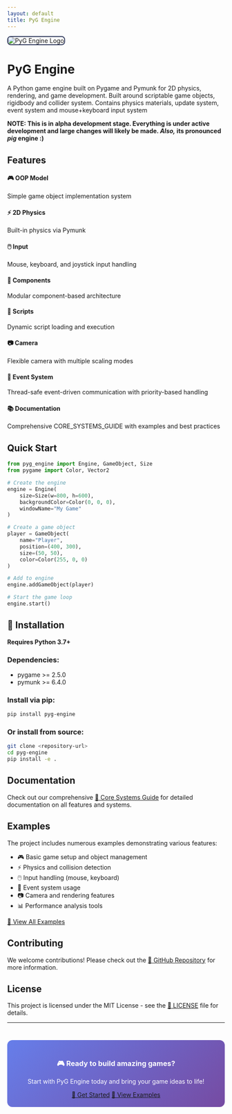 ```yaml
---
layout: default
title: PyG Engine
---
```


<div class="hero-logo">
  <img src="{{ site.baseurl }}/images/1_lower-res.png" alt="PyG Engine Logo" style="max-width: 200px; height: auto; border-radius: 8px; border: 2px solid #30395C;">
</div>

# PyG Engine

A Python game engine built on Pygame and Pymunk for 2D physics, rendering, and game development. Built around scriptable game objects, rigidbody and collider system. Contains physics materials, update system, event system and mouse+keyboard input system

<div class="callout warning">
  <b>NOTE: This is in alpha development stage. Everything is under active development and large changes will likely be made.
  <i>Also,</i> its pronounced <i>pig </i>engine :)</b>
</div>

## Features

<div class="features-grid">
  <div class="feature-card">
    <h4>🎮 OOP Model</h4>
    <p>Simple game object implementation system</p>
  </div>
  
  <div class="feature-card">
    <h4>⚡ 2D Physics</h4>
    <p>Built-in physics via Pymunk</p>
  </div>
  
  <div class="feature-card">
    <h4>🖱️ Input</h4>
    <p>Mouse, keyboard, and joystick input handling</p>
  </div>
  
  <div class="feature-card">
    <h4>🧩 Components</h4>
    <p>Modular component-based architecture</p>
  </div>
  
  <div class="feature-card">
    <h4>📜 Scripts</h4>
    <p>Dynamic script loading and execution</p>
  </div>
  
  <div class="feature-card">
    <h4>📷 Camera</h4>
    <p>Flexible camera with multiple scaling modes</p>
  </div>
  
  <div class="feature-card">
    <h4>📡 Event System</h4>
    <p>Thread-safe event-driven communication with priority-based handling</p>
  </div>
  
  <div class="feature-card">
    <h4>📚 Documentation</h4>
    <p>Comprehensive CORE_SYSTEMS_GUIDE with examples and best practices</p>
  </div>
</div>

## Quick Start

```python
from pyg_engine import Engine, GameObject, Size
from pygame import Color, Vector2

# Create the engine
engine = Engine(
    size=Size(w=800, h=600),
    backgroundColor=Color(0, 0, 0),
    windowName="My Game"
)

# Create a game object
player = GameObject(
    name="Player",
    position=(400, 300),
    size=(50, 50),
    color=Color(255, 0, 0)
)

# Add to engine
engine.addGameObject(player)

# Start the game loop
engine.start()
```

## 🚀 Installation

**Requires Python 3.7+**

### Dependencies:
- pygame >= 2.5.0
- pymunk >= 6.4.0

### Install via pip:

```bash
pip install pyg-engine
```

### Or install from source:

```bash
git clone <repository-url>
cd pyg-engine
pip install -e .
```

## Documentation

<div class="callout info">
  Check out our comprehensive <a href="docs/CORE_SYSTEMS_GUIDE.html" class="btn">📖 Core Systems Guide</a> for detailed documentation on all features and systems.
</div>

## Examples

<div class="callout">
  The project includes numerous examples demonstrating various features:
  
  <ul>
    <li>🎮 Basic game setup and object management</li>
    <li>⚡ Physics and collision detection</li>
    <li>🖱️ Input handling (mouse, keyboard)</li>
    <li>📡 Event system usage</li>
    <li>📷 Camera and rendering features</li>
    <li>📊 Performance analysis tools</li>
  </ul>
  
  <a href="/examples/" class="btn btn-secondary">🚀 View All Examples</a>
</div>

## Contributing

<div class="callout">
  We welcome contributions! Please check out the <a href="https://github.com/aram-ap/pyg-engine" class="btn">🐙 GitHub Repository</a> for more information.
</div>

## License

<div class="callout info">
  This project is licensed under the MIT License - see the <a href="LICENSE" class="btn btn-secondary">📄 LICENSE</a> file for details.
</div>

---

<div style="text-align: center; margin-top: 40px; padding: 20px; background: linear-gradient(135deg, #667eea 0%, #764ba2 100%); border-radius: 12px; color: white;">
  <h3>🎮 Ready to build amazing games?</h3>
  <p>Start with PyG Engine today and bring your game ideas to life!</p>
  <a href="docs/CORE_SYSTEMS_GUIDE.html" class="btn">📖 Get Started</a>
  <a href="/examples/" class="btn btn-secondary">🚀 View Examples</a>
</div> 